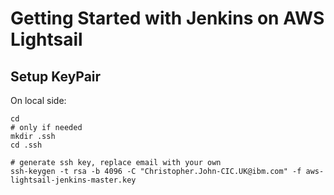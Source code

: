 # Getting Started with Jenkins on AWS Lightsail

## Setup KeyPair

On local side:
```
cd
# only if needed
mkdir .ssh
cd .ssh

# generate ssh key, replace email with your own
ssh-keygen -t rsa -b 4096 -C "Christopher.John-CIC.UK@ibm.com" -f aws-lightsail-jenkins-master.key
```

